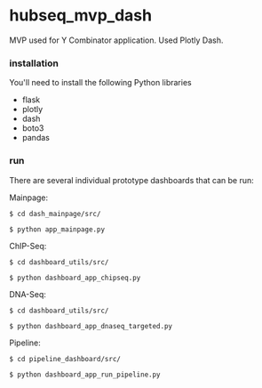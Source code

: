 # hubseq_mvp_dash
MVP used for Y Combinator application. Used Plotly Dash.

### installation
You'll need to install the following Python libraries

- flask
- plotly
- dash
- boto3
- pandas

### run
There are several individual prototype dashboards that can be run:

Mainpage:

`$ cd dash_mainpage/src/`

`$ python app_mainpage.py`

ChIP-Seq:

`$ cd dashboard_utils/src/`

`$ python dashboard_app_chipseq.py`

DNA-Seq:

`$ cd dashboard_utils/src/`

`$ python dashboard_app_dnaseq_targeted.py`

Pipeline:

`$ cd pipeline_dashboard/src/`

`$ python dashboard_app_run_pipeline.py`

